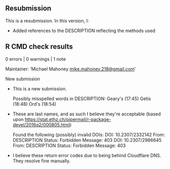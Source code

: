 ## Resubmission

This is a resubmission. In this version, I:

+ Added references to the DESCRIPTION reflecting the methods used

## R CMD check results

0 errors | 0 warnings | 1 note

   Maintainer: ‘Michael Mahoney <mike.mahoney.218@gmail.com>’
   
   New submission

* This is a new submission.
   
   Possibly misspelled words in DESCRIPTION:
     Geary's (17:45)
     Getis (18:48)
     Ord's (18:54)
   
* These are last names, and as such I believe they're acceptable (based upon https://stat.ethz.ch/pipermail/r-package-devel/2016q2/000805.html)
   
   Found the following (possibly) invalid DOIs:
     DOI: 10.2307/2332142
       From: DESCRIPTION
       Status: Forbidden
       Message: 403
     DOI: 10.2307/2986645
       From: DESCRIPTION
       Status: Forbidden
       Message: 403

* I believe these return error codes due to being behind Cloudflare DNS. They resolve fine manually.
